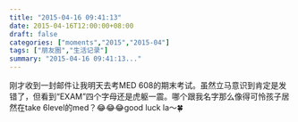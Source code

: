 ```yaml
---
title: "2015-04-16 09:41:13"
date: 2015-04-16T12:00:00+08:00
draft: false
categories: ["moments","2015","2015-04"]
tags: ["朋友圈","生活记录"]
summary: "2015-04-16 09:41:13..."
---
```


刚才收到一封邮件让我明天去考MED 608的期末考试。虽然立马意识到肯定是发错了，但看到“EXAM”四个字母还是虎躯一震。哪个跟我名字那么像得可怜孩子居然在take 6level的med？😂😂😂good luck la～🍀

